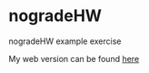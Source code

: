 # nogradeHW
nogradeHW example exercise 

My web version can be found [here](https://dacss690c-cssmethods.github.io/nogradeHW/)
